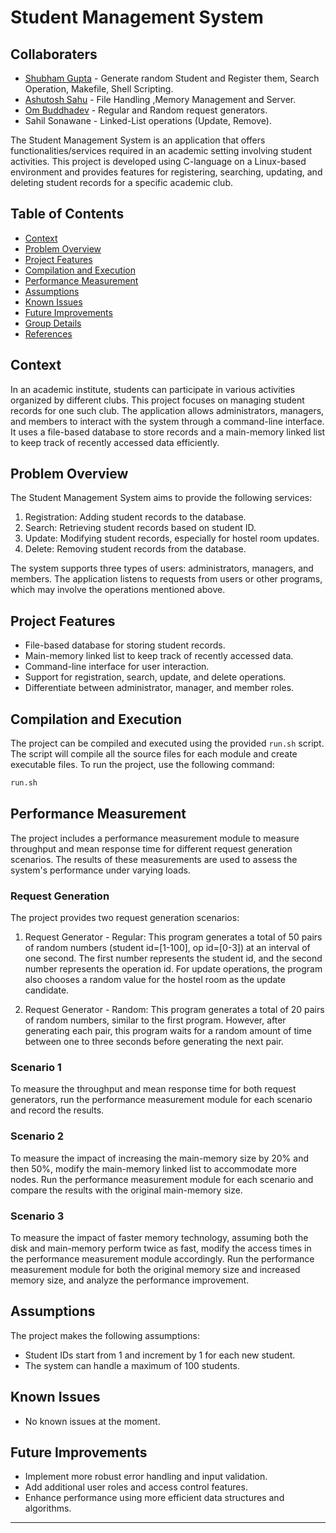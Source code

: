 # Student Management System

## Collaboraters

- [Shubham Gupta](https://github.com/Jarviss77) - Generate random Student and Register them, Search Operation, Makefile, Shell Scripting.
- [Ashutosh Sahu](https://github.com/Ashutosh9993) - File Handling ,Memory Management and Server.
- [Om Buddhadev](https://github.com/0mBudsMan)  - Regular and Random request generators.
- Sahil Sonawane - Linked-List operations (Update, Remove).

The Student Management System is an application that offers functionalities/services required in an academic setting involving student activities. This project is developed using C-language on a Linux-based environment and provides features for registering, searching, updating, and deleting student records for a specific academic club.

## Table of Contents

- [Context](#context)
- [Problem Overview](#problem-overview)
- [Project Features](#project-features)
- [Compilation and Execution](#compilation-and-execution)
- [Performance Measurement](#performance-measurement)
- [Assumptions](#assumptions)
- [Known Issues](#known-issues)
- [Future Improvements](#future-improvements)
- [Group Details](#group-details)
- [References](#references)

## Context

In an academic institute, students can participate in various activities organized by different clubs. This project focuses on managing student records for one such club. The application allows administrators, managers, and members to interact with the system through a command-line interface. It uses a file-based database to store records and a main-memory linked list to keep track of recently accessed data efficiently.

## Problem Overview

The Student Management System aims to provide the following services:

1. Registration: Adding student records to the database.
2. Search: Retrieving student records based on student ID.
3. Update: Modifying student records, especially for hostel room updates.
4. Delete: Removing student records from the database.

The system supports three types of users: administrators, managers, and members. The application listens to requests from users or other programs, which may involve the operations mentioned above.

## Project Features

- File-based database for storing student records.
- Main-memory linked list to keep track of recently accessed data.
- Command-line interface for user interaction.
- Support for registration, search, update, and delete operations.
- Differentiate between administrator, manager, and member roles.

## Compilation and Execution

The project can be compiled and executed using the provided `run.sh` script. The script will compile all the source files for each module and create executable files. To run the project, use the following command:

```bash
run.sh  
```

## Performance Measurement

The project includes a performance measurement module to measure throughput and mean response time for different request generation scenarios. The results of these measurements are used to assess the system's performance under varying loads.

### Request Generation

The project provides two request generation scenarios:

1. Request Generator - Regular: This program generates a total of 50 pairs of random numbers (student id=[1-100], op id=[0-3]) at an interval of one second. The first number represents the student id, and the second number represents the operation id. For update operations, the program also chooses a random value for the hostel room as the update candidate.

2. Request Generator - Random: This program generates a total of 20 pairs of random numbers, similar to the first program. However, after generating each pair, this program waits for a random amount of time between one to three seconds before generating the next pair.

### Scenario 1

To measure the throughput and mean response time for both request generators, run the performance measurement module for each scenario and record the results.

### Scenario 2

To measure the impact of increasing the main-memory size by 20% and then 50%, modify the main-memory linked list to accommodate more nodes. Run the performance measurement module for each scenario and compare the results with the original main-memory size.

### Scenario 3

To measure the impact of faster memory technology, assuming both the disk and main-memory perform twice as fast, modify the access times in the performance measurement module accordingly. Run the performance measurement module for both the original memory size and increased memory size, and analyze the performance improvement.

## Assumptions

The project makes the following assumptions:

- Student IDs start from 1 and increment by 1 for each new student.
- The system can handle a maximum of 100 students.

## Known Issues

- No known issues at the moment.

## Future Improvements

- Implement more robust error handling and input validation.
- Add additional user roles and access control features.
- Enhance performance using more efficient data structures and algorithms.

---
